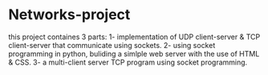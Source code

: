 # Networks-project
this project containes 3 parts:
1- implementation of UDP client-server & TCP client-server that communicate using sockets.
2- using socket programming in python, buliding a simlple web server with the use of HTML & CSS.
3- a multi-client server TCP program using socket programming.
